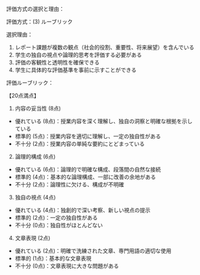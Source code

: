 評価方式の選択と理由：

評価方式：(3) ルーブリック

選択理由：
1. レポート課題が複数の観点（社会的役割、重要性、将来展望）を含んでいる
2. 学生の独自の視点や論理的思考を評価する必要がある
3. 評価の客観性と透明性を確保できる
4. 学生に具体的な評価基準を事前に示すことができる

評価ルーブリック：

【20点満点】

1. 内容の妥当性 (8点)
- 優れている (8点)：授業内容を深く理解し、独自の洞察と明確な根拠を示している
- 標準的 (5点)：授業内容を適切に理解し、一定の独自性がある
- 不十分 (2点)：授業内容の単純な要約にとどまっている

2. 論理的構成 (6点)
- 優れている (6点)：論理的で明確な構成、段落間の自然な接続
- 標準的 (4点)：基本的な論理構成、一部に改善の余地がある
- 不十分 (2点)：論理性に欠ける、構成が不明確

3. 独自の視点 (4点)
- 優れている (4点)：独創的で深い考察、新しい視点の提示
- 標準的 (2点)：一定の独自性がある
- 不十分 (0点)：独自性がほとんどない

4. 文章表現 (2点)
- 優れている (2点)：明確で洗練された文章、専門用語の適切な使用
- 標準的 (1点)：基本的な文章表現
- 不十分 (0点)：文章表現に大きな問題がある